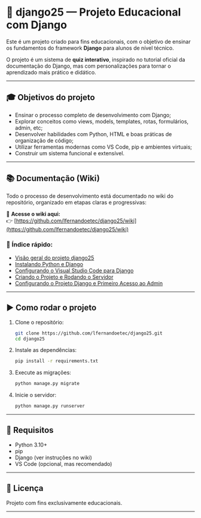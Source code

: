 # 🧬 django25 — Projeto Educacional com Django

Este é um projeto criado para fins educacionais, com o objetivo de ensinar os fundamentos do framework **Django** para alunos de nível técnico.

O projeto é um sistema de **quiz interativo**, inspirado no tutorial oficial da documentação do Django, mas com personalizações para tornar o aprendizado mais prático e didático.

---

## 🎓 Objetivos do projeto

- Ensinar o processo completo de desenvolvimento com Django;
- Explorar conceitos como views, models, templates, rotas, formulários, admin, etc;
- Desenvolver habilidades com Python, HTML e boas práticas de organização de código;
- Utilizar ferramentas modernas como VS Code, pip e ambientes virtuais;
- Construir um sistema funcional e extensível.

---

## 📚 Documentação (Wiki)

Todo o processo de desenvolvimento está documentado no wiki do repositório, organizado em etapas claras e progressivas:

🔗 **Acesse o wiki aqui:**  
👉 [https://github.com/lfernandoetec/django25/wiki](https://github.com/lfernandoetec/django25/wiki)

### 📘 Índice rápido:

- [Visão geral do projeto django25](https://github.com/lfernandoetec/django25/wiki/Django25)
- [Instalando Python e Django](https://github.com/lfernandoetec/django25/wiki/Instalando-Python-e-Django)
- [Configurando o Visual Studio Code para Django](https://github.com/lfernandoetec/django25/wiki/Configurando-o-Visual-Studio-Code-para-Django)
- [Criando o Projeto e Rodando o Servidor](https://github.com/lfernandoetec/django25/wiki/Criando-o-Projeto-e-Rodando-o-Servidor)
- [Configurando o Projeto Django e Primeiro Acesso ao Admin](https://github.com/lfernandoetec/django25/wiki/Configurando-o-Projeto-Django-e-Primeiro-Acesso-ao-Admin)

---

## ▶️ Como rodar o projeto

1. Clone o repositório:
   ```bash
   git clone https://github.com/lfernandoetec/django25.git
   cd django25
   ```

2. Instale as dependências:
   ```bash
   pip install -r requirements.txt
   ```

3. Execute as migrações:
   ```bash
   python manage.py migrate
   ```

4. Inicie o servidor:
   ```bash
   python manage.py runserver
   ```

---

## 📌 Requisitos

- Python 3.10+
- pip
- Django (ver instruções no wiki)
- VS Code (opcional, mas recomendado)

---

## 📄 Licença

Projeto com fins exclusivamente educacionais.

---

